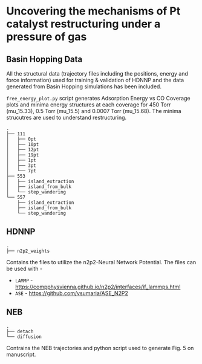 # Uncovering the mechanisms of Pt catalyst restructuring under a pressure of gas

## Basin Hopping Data
All the structural data (trajectory files including the positions, energy and force information) used for training & validation of HDNNP and the data  generated from Basin Hopping simulations has been included.

`free_energy_plot.py` script generates Adsorption Energy vs CO Coverage plots and minima energy structures at each coverage for 450 Torr (mu_15.33), 0.5 Torr (mu_15.5) and 0.0007 Torr (mu_15.68). The minima strucutres are used to understand restructuring. 

```
.
├── 111
│   ├── 0pt
│   ├── 10pt
│   ├── 12pt
│   ├── 19pt
│   ├── 1pt
│   ├── 3pt
│   └── 7pt
├── 553
│   ├── island_extraction
│   ├── island_from_bulk
│   └── step_wandering
└── 557
    ├── island_extraction
    ├── island_from_bulk
    └── step_wandering
```

## HDNNP
```
.
├── n2p2_weights
```
Contains the files to utilize the n2p2-Neural Network Potential. The files can be used with - 
- `LAMMP` - https://compphysvienna.github.io/n2p2/interfaces/if_lammps.html
- `ASE` - https://github.com/vsumaria/ASE_N2P2

## NEB
```
.
├── detach
└── diffusion
```
Contrains the NEB trajectories and python script used to generate Fig. 5 on manuscript.
